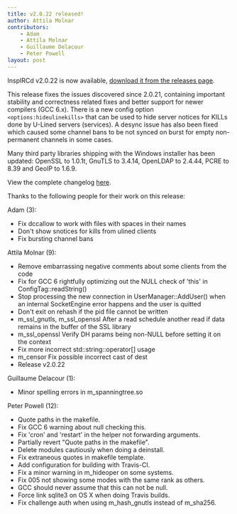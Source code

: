 ```yaml
---
title: v2.0.22 released!
author: Attila Molnar
contributors:
    - Adam 
    - Attila Molnar
    - Guillaume Delacour
    - Peter Powell
layout: post
---
```


InspIRCd v2.0.22 is now available, [download it from the releases page](https://github.com/inspircd/inspircd/releases).


This release fixes the issues discovered since 2.0.21, containing important stability and correctness related fixes and better support for newer compilers (GCC 6.x). There is a new config option `<options:hideulinekills>` that can be used to hide server notices for KILLs done by U-Lined servers (services). A desync issue has also been fixed which caused some channel bans to be not synced on burst for empty non-permanent channels in some cases.

<!--more-->

Many third party libraries shipping with the Windows installer has been updated: OpenSSL to 1.0.1t, GnuTLS to 3.4.14, OpenLDAP to 2.4.44, PCRE to 8.39 and GeoIP to 1.6.9.

View the complete changelog [here](https://github.com/inspircd/inspircd/compare/v2.0.21...v2.0.22).

Thanks to the following people for their work on this release:

Adam (3):

  - Fix dccallow to work with files with spaces in their names
  - Don't show snotices for kills from ulined clients
  - Fix bursting channel bans

Attila Molnar (9):

  - Remove embarrassing negative comments about some clients from the code
  - Fix for GCC 6 rightfully optimizing out the NULL check of 'this' in ConfigTag::readString()
  - Stop processing the new connection in UserManager::AddUser() when an internal SocketEngine error happens and the user is quitted
  - Don't exit on rehash if the pid file cannot be written
  - m_ssl_gnutls, m_ssl_openssl After a read schedule another read if data remains in the buffer of the SSL library
  - m_ssl_openssl Verify DH params being non-NULL before setting it on the context
  - Fix more incorrect std::string::operator[] usage
  - m_censor Fix possible incorrect cast of dest
  - Release v2.0.22

Guillaume Delacour (1):

  - Minor spelling errors in m_spanningtree.so

Peter Powell (12):

  - Quote paths in the makefile.
  - Fix GCC 6 warning about null checking this.
  - Fix 'cron' and 'restart' in the helper not forwarding arguments.
  - Partially revert "Quote paths in the makefile".
  - Delete modules cautiously when doing a deinstall.
  - Fix extraneous quotes in makefile template.
  - Add configuration for building with Travis-CI.
  - Fix a minor warning in m_hideoper on some systems.
  - Fix 005 not showing some modes with the same rank as others.
  - GCC should never assume that this can not be null.
  - Force link sqlite3 on OS X when doing Travis builds.
  - Fix challenge auth when using m_hash_gnutls instead of m_sha256.
